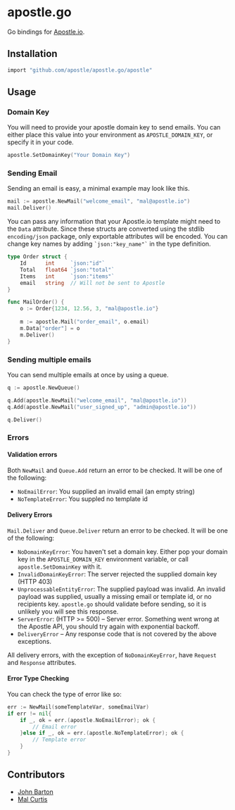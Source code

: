 # apostle.go

Go bindings for [Apostle.io](http://apostle.io).


## Installation

```sh
import "github.com/apostle/apostle.go/apostle"
```

## Usage

### Domain Key
You will need to provide your apostle domain key to send emails. You can either place this value into your environment as `APOSTLE_DOMAIN_KEY`, or specify it in your code.

```go
apostle.SetDomainKey("Your Domain Key")
```

### Sending Email

Sending an email is easy, a minimal example may look like this.

```go
mail := apostle.NewMail("welcome_email", "mal@apostle.io")
mail.Deliver()
```

You can pass any information that your Apostle.io template might need to the `Data` attribute. Since these structs are converted using the stdlib `encoding/json` package, only exportable attributes will be encoded. You can change key names by adding `` `json:"key_name"` `` in the type definition.

```go
type Order struct {
	Id 		int		`json:"id"`
	Total 	float64	`json:"total"`
	Items 	int		`json:"items"`
	email	string	// Will not be sent to Apostle
}

func MailOrder() {
	o := Order{1234, 12.56, 3, "mal@apostle.io"}
	
	m := apostle.Mail("order_email", o.email)
	m.Data["order"] = o
	m.Deliver()
}
```

### Sending multiple emails

You can send multiple emails at once by using a queue.
```go
q := apostle.NewQueue()

q.Add(apostle.NewMail("welcome_email", "mal@apostle.io"))
q.Add(apostle.NewMail("user_signed_up", "admin@apostle.io"))

q.Deliver()
```

### Errors

#### Validation errors

Both `NewMail` and `Queue.Add` return an error to be checked. It will be one of the following:

* `NoEmailError`: You supplied an invalid email (an empty string)
* `NoTemplateError`: You suppled no template id



#### Delivery Errors


`Mail.Deliver` and `Queue.Deliver` return an error to be checked. It will be one of the following:

* `NoDomainKeyError`: You haven't set a domain key. Either pop your domain key in the `APOSTLE_DOMAIN_KEY` environment variable, or call `apostle.SetDomainKey` with it.
* `InvalidDomainKeyError`: The server rejected the supplied domain key (HTTP 403)
* `UnprocessableEntityError`: The supplied payload was invalid. An invalid payload was supplied, usually a missing email or template id, or no recipients key. `apostle.go` should validate before sending, so it is unlikely you will see this response.
* `ServerError`: (HTTP >= 500) – Server error. Something went wrong at the Apostle API, you should try again with exponential backoff.
* `DeliveryError` – Any response code that is not covered by the above exceptions.

All delivery errors, with the exception of `NoDomainKeyError`, have `Request` and `Response` attributes.

#### Error Type Checking

You can check the type of error like so:

```go
err := NewMail(someTemplateVar, someEmailVar)
if err != nil{
	if _, ok = err.(apostle.NoEmailError); ok {
		// Email error
	}else if _, ok = err.(apostle.NoTemplateError); ok {
		// Template error
	}
}
```

## Contributors

* [John Barton](http://whoisjohnbarton.com)
* [Mal Curtis](https://github.com/snikch)
